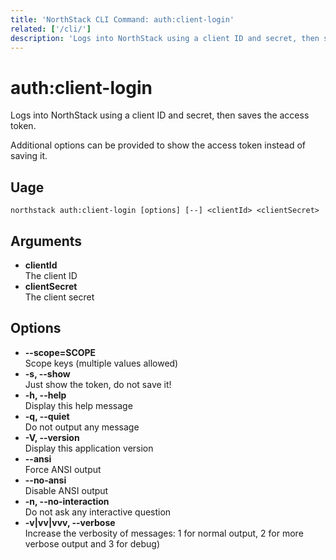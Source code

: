 ```yaml
---
title: 'NorthStack CLI Command: auth:client-login'
related: ['/cli/']
description: 'Logs into NorthStack using a client ID and secret, then saves the access token.'
---
```


# auth:client-login

Logs into NorthStack using a client ID and secret, then saves the access token.

Additional options can be provided to show the access token instead of saving it.

## Uage

`northstack auth:client-login [options] [--] <clientId> <clientSecret>`

## Arguments

-   **clientId**  
    The client ID
-   **clientSecret**  
    The client secret

## Options

-   **--scope=SCOPE**  
    Scope keys (multiple values allowed)
-   **-s, --show**  
    Just show the token, do not save it!
-   **-h, --help**  
    Display this help message
-   **-q, --quiet**  
    Do not output any message
-   **-V, --version**  
    Display this application version
-   **--ansi**  
    Force ANSI output
-   **--no-ansi**  
    Disable ANSI output
-   **-n, --no-interaction**  
    Do not ask any interactive question
-   **-v|vv|vvv, --verbose**  
    Increase the verbosity of messages: 1 for normal output, 2 for more verbose output and 3 for debug)
